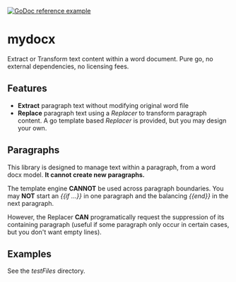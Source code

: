 
[![GoDoc reference example](https://img.shields.io/badge/godoc-reference-blue.svg)](https://pkg.go.dev/github.com/xavier268/mydocx)

# mydocx
Extract or Transform text content within a word document. Pure go, no external dependencies, no licensing fees.

## Features

* **Extract** paragraph text without modifying original word file
* **Replace** paragraph text using a *Replacer* to transform paragraph content. A go template based *Replacer* is provided, but you may design your own.

## Paragraphs

This library is designed to manage text within a paragraph, from a word docx model. **It cannot create new paragraphs.**

The template engine **CANNOT** be used across paragraph boundaries. You may **NOT** start an *{{if ...}}* in one paragraph and the balancing *{{end}}* in the next paragraph.

However, the Replacer **CAN**  programatically request the suppression of its containing paragraph (useful if some paragraph only occur in certain cases, but you don't want empty lines).

## Examples

See the *testFiles* directory.
